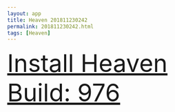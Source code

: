 ```yaml
---
layout: app
title: Heaven 201811230242
permalink: 201811230242.html
tags: [Heaven]
---
```

<div class="pure-g">
    <div class="pure-u-1-1" style="font-size: 4em">
        <a class="pure-button-primary" href="itms-services://?action=download-manifest&url=https%3A%2F%2Flitsungyisigono.github.io%2FTestScript%2Fmanifests%2F201811230242.plist"><i class="fa fa-download" aria-hidden="true"></i>Install Heaven Build: 976</a>
    </div>
</div>